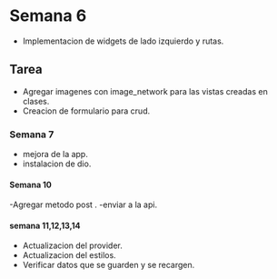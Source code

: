 # Semana 6
- Implementacion de widgets de lado izquierdo y rutas.

## Tarea
- Agregar imagenes con image_network para las vistas creadas en clases.
- Creacion de formulario para crud.

### Semana 7 
- mejora de la app.
- instalacion de dio.

#### Semana 10
-Agregar metodo post .
-enviar a la api.

#### semana 11,12,13,14
- Actualizacion del provider.
- Actualizacion del estilos.
- Verificar datos que se guarden y se recargen.
